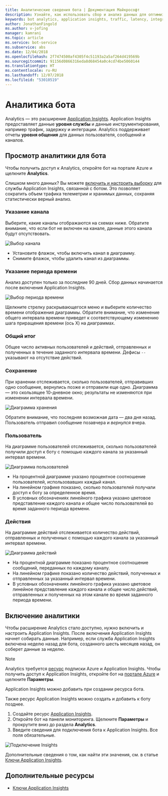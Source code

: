 ```yaml
---
title: Аналитические сведения бота | Документация Майкрософт
description: Узнайте, как использовать сбор и анализ данных для оптимизации бота с помощью аналитики в Bot Framework.
keywords: bot analytics, application insights, traffic, latency, integrations, AppInsights
author: JonathanFingold
ms.author: v-jofing
manager: kamrani
ms.topic: article
ms.service: bot-service
ms.subservice: abs
ms.date: 12/04/2018
ms.openlocfilehash: 2f7474500af4305f4c51193a2a5af264d419569b
ms.sourcegitcommit: 91156d0866316eda8d68454a0c4cd74be5060144
ms.translationtype: HT
ms.contentlocale: ru-RU
ms.lasthandoff: 12/07/2018
ms.locfileid: "53010519"
---
```

# <a name="bot-analytics"></a>Аналитика бота

Analytics — это расширение [Application Insights](/azure/application-insights/app-insights-analytics). Application Insights предоставляет данные **уровня службы** и данные инструментирования, например трафик, задержку и интеграции. Analytics поддерживает отчеты **уровня общения** для данных пользователя, сообщений и каналов.

## <a name="view-analytics-for-a-bot"></a>Просмотр аналитики для бота

Чтобы получить доступ к Analytics, откройте бот на портале Azure и щелкните **Analytics**.

Слишком много данных? Вы можете [включить и настроить выборку](/azure/application-insights/app-insights-sampling) для службы Application Insights, связанной с ботом. Это позволяет сократить объем трафика телеметрии и хранимых данных, сохраняя статистически верный анализ.

### <a name="specify-channel"></a>Указание канала

Выберите, какие каналы отображаются на схемах ниже. Обратите внимание, что если бот не включен на канале, данные этого канала будут отсутствовать.

![Выбор канала](~/media/analytics-channels.png)

* Установите флажок, чтобы включить канал в диаграмму.
* Снимите флажок, чтобы удалить канал из диаграммы.

### <a name="specify-time-period"></a>Указание периода времени

Анализ доступен только за последние 90 дней. Сбор данных начинается после включения Application Insights.

![Выбор периода времени](~/media/analytics-timepick.png)

Щелкните стрелку раскрывающегося меню и выберите количество времени отображения диаграммы.
Обратите внимание, что изменение общего интервала времени приведет к соответствующему изменению шага приращения времени (ось X) на диаграммах.

### <a name="grand-totals"></a>Общий итог

Общее число активных пользователей и действий, отправленных и полученных в течение заданного интервала времени.
Дефисы `--` указывают на отсутствие действий.

### <a name="retention"></a>Сохранение

При хранении отслеживается, сколько пользователей, отправивших одно сообщение, вернулись позже и отправили еще одно.
Диаграмма — это скользящее 10-дневное окно; результаты не изменяются при изменении интервала времени.

![Диаграмма хранения](~/media/analytics-retention.png)

Обратите внимание, что последняя возможная дата — два дня назад. Пользователь отправил сообщение позавчера и *вернулся* вчера.

### <a name="user"></a>Пользователь

На диаграмме пользователей отслеживается, сколько пользователей получили доступ к боту с помощью каждого канала за указанный интервал времени.

![Диаграмма пользователей](~/media/analytics-users.png)

* На процентной диаграмме указано процентное соотношение пользователей, использовавших каждый канал.
* На линейном графике показано, сколько пользователей получали доступ к боту за определенное время.
* В условных обозначениях линейного графика указано цветовое представление каждого канала и общее число пользователей во время заданного периода времени.

### <a name="activities"></a>Действия

На диаграмме действий отслеживается количество действий, отправленных и полученных с помощью каждого канала за указанный интервал времени.

![Диаграмма действий](~/media/analytics-activities.png)

* На процентной диаграмме показано процентное соотношение сообщений, переданных по каждому каналу.
* На линейном графике показано количество действий, полученных и отправленных за указанный интервал времени.
* В условных обозначениях линейного графика указано цветовое линейное представление каждого канала и общее число действий, отправленных и полученных на этом канале во время заданного периода времени.

## <a name="enable-analytics"></a>Включение аналитики

Чтобы расширение Analytics стало доступно, нужно включить и настроить Application Insights. После включения Application Insights начнет собирать данные. Например, если служба Application Insights включена неделю назад для бота, созданного шесть месяцев назад, он соберет данные за неделю.

> [!NOTE]
> Analytics требуется [ресурс](/azure/application-insights/app-insights-create-new-resource) подписки Azure и Application Insights.
Чтобы получить доступ к Application Insights, откройте бот на [портале Azure](https://portal.azure.com/) и щелкните **Параметры**.

Application Insights можно добавить при создании ресурса бота.

Также ресурс Application Insights можно создать и добавить к боту позднее.

1. Создайте ресурс [Application Insights](/azure/application-insights/app-insights-create-new-resource).
2. Откройте бот на панели мониторинга. Щелкните **Параметры** и прокрутите вниз до раздела **Analytics**.
3. Введите сведения для подключения бота к Application Insights. Все поля обязательные.

![Подключение Insights](~/media/analytics-enable.png)

<!--Snip: As of 12/04/2018, parts of this appear to be out of date. However, ~/bot-service-resources-app-insights-keys.md appears to be up to date.

### AppInsights Instrumentation Key

To find this value, open the Application Insights resource for your bot and navigate to **Configure** > **Properties**.

### AppInsights API key

Provide an Azure App Insights API key. Learn how to [generate a new API key](https://dev.applicationinsights.io/documentation/Authorization/API-key-and-App-ID). Only **Read** permission is required.

### AppInsights Application ID

To find this value, open Application Insights and navigate to **Configure** > **API Access**.

/Snip-->

Дополнительные сведения о том, как найти эти значения, см. в статье [Ключи Application Insights](~/bot-service-resources-app-insights-keys.md).

## <a name="additional-resources"></a>Дополнительные ресурсы
* [Ключи Application Insights](~/bot-service-resources-app-insights-keys.md)